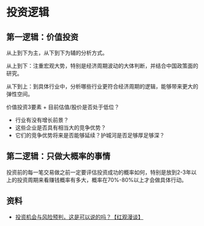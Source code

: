 # 投资逻辑

## 第一逻辑：价值投资

从上到下为主，从下到下为辅的分析方式。

从上到下：注重宏观大势，特别是经济周期波动的大体判断，并结合中国政策面的研究。

从下到上：到具体行业中，分析哪些行业更符合经济周期的逻辑，能够带来更大的弹性空间。

价值投资3要素 + 目前估值/股价是否处于低位？

* 行业有没有增长前景？
* 这些企业是否具有相当大的竞争优势？
* 它们的竞争优势将来是否能够延续？护城河是否足够厚足够深？

## 第二逻辑：只做大概率的事情

投资前的每一笔交易做之前一定要评估投资成功的概率如何，特别是放到2-3年以上的投资周期来看赚钱概率有多大，概率在70%-80%以上才会做具体行动。

## 资料

* [投资机会与风险预判，这是可以说的吗？【红观漫谈】][1]

[1]: https://www.bilibili.com/video/BV1sS4y127yt
